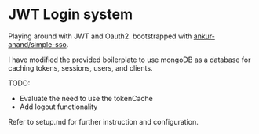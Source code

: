 # JWT Login system

Playing around with JWT and Oauth2. bootstrapped with [ankur-anand/simple-sso](https://github.com/ankur-anand/simple-sso).

I have modified the provided boilerplate to use mongoDB as a database for caching tokens, sessions, users, and clients.

TODO:

* Evaluate the need to use the tokenCache
* Add logout functionality

Refer to setup.md for further instruction and configuration.
